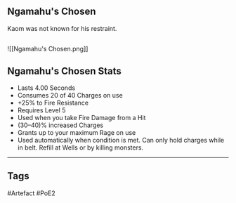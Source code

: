 ## Ngamahu's Chosen
Kaom was not known for his restraint.
##
![[Ngamahu's Chosen.png]]
## Ngamahu's Chosen Stats
- Lasts 4.00 Seconds
- Consumes 20 of 40 Charges on use
- +25% to Fire Resistance
- Requires Level 5
- Used when you take Fire Damage from a Hit
- (30–40)% increased Charges
- Grants up to your maximum Rage on use
- Used automatically when condition is met. Can only hold charges while in belt. Refill at Wells or by killing monsters.


---
## Tags
#Artefact
#PoE2